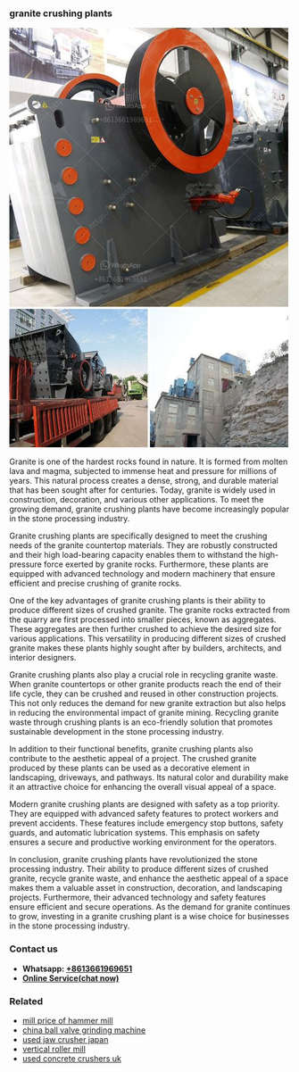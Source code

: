 <h3>granite crushing plants</h3><img src='1708497597.jpg' alt=''><p>Granite is one of the hardest rocks found in nature. It is formed from molten lava and magma, subjected to immense heat and pressure for millions of years. This natural process creates a dense, strong, and durable material that has been sought after for centuries. Today, granite is widely used in construction, decoration, and various other applications. To meet the growing demand, granite crushing plants have become increasingly popular in the stone processing industry.</p><p>Granite crushing plants are specifically designed to meet the crushing needs of the granite countertop materials. They are robustly constructed and their high load-bearing capacity enables them to withstand the high-pressure force exerted by granite rocks. Furthermore, these plants are equipped with advanced technology and modern machinery that ensure efficient and precise crushing of granite rocks.</p><p>One of the key advantages of granite crushing plants is their ability to produce different sizes of crushed granite. The granite rocks extracted from the quarry are first processed into smaller pieces, known as aggregates. These aggregates are then further crushed to achieve the desired size for various applications. This versatility in producing different sizes of crushed granite makes these plants highly sought after by builders, architects, and interior designers.</p><p>Granite crushing plants also play a crucial role in recycling granite waste. When granite countertops or other granite products reach the end of their life cycle, they can be crushed and reused in other construction projects. This not only reduces the demand for new granite extraction but also helps in reducing the environmental impact of granite mining. Recycling granite waste through crushing plants is an eco-friendly solution that promotes sustainable development in the stone processing industry.</p><p>In addition to their functional benefits, granite crushing plants also contribute to the aesthetic appeal of a project. The crushed granite produced by these plants can be used as a decorative element in landscaping, driveways, and pathways. Its natural color and durability make it an attractive choice for enhancing the overall visual appeal of a space.</p><p>Modern granite crushing plants are designed with safety as a top priority. They are equipped with advanced safety features to protect workers and prevent accidents. These features include emergency stop buttons, safety guards, and automatic lubrication systems. This emphasis on safety ensures a secure and productive working environment for the operators.</p><p>In conclusion, granite crushing plants have revolutionized the stone processing industry. Their ability to produce different sizes of crushed granite, recycle granite waste, and enhance the aesthetic appeal of a space makes them a valuable asset in construction, decoration, and landscaping projects. Furthermore, their advanced technology and safety features ensure efficient and secure operations. As the demand for granite continues to grow, investing in a granite crushing plant is a wise choice for businesses in the stone processing industry.</p><h3>Contact us</h3><ul><li><strong>Whatsapp:&nbsp;<a href="https://wa.me/8613661969651">+8613661969651</a></strong></li><li><a href="https://swt.shibang-china.com/?git&amp;zhl&amp;granite crushing plants"><strong>Online Service(chat now)</strong></a></li></ul><h3>Related</h3><ul><li><a href='mill price of hammer mill.md'>mill price of hammer mill</a></li><li><a href='china ball valve grinding machine.md'>china ball valve grinding machine</a></li><li><a href='used jaw crusher japan.md'>used jaw crusher japan</a></li><li><a href='vertical roller mill.md'>vertical roller mill</a></li><li><a href='used concrete crushers uk.md'>used concrete crushers uk</a></li></ul>